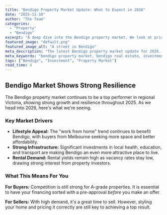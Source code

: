 ```yaml
---
title: "Bendigo Property Market Update: What to Expect in 2026"
date: "2025-11-10"
author: "The Team"
categories: 
  - "Property"
  - "Bendigo"
excerpt: "A deep dive into the Bendigo property market. We look at price trends, supply, and what it means for buyers and sellers in 2026."
featured_image: "default.png"
featured_image_alt: "A street in Bendigo"
meta_description: "The latest Bendigo property market update for 2026. See price forecasts, suburb trends, and opportunities for investors and home buyers."
meta_keywords: "bendigo property market, bendigo real estate, investment, bendigo"
tags: ["Bendigo", "Investment", "Property Market"]
read_time: 4
---
```


## Bendigo Market Shows Strong Resilience

The Bendigo property market continues to be a top performer in regional Victoria, showing strong growth and resilience throughout 2025. As we head into 2026, here's what we're seeing.

### Key Market Drivers

* **Lifestyle Appeal:** The "work from home" trend continues to benefit Bendigo, with buyers from Melbourne seeking more space and better affordability.
* **Strong Infrastructure:** Significant investments in local health, education, and transport are making Bendigo an even more attractive place to live.
* **Rental Demand:** Rental yields remain high as vacancy rates stay low, drawing strong interest from property investors.

### What This Means For You

**For Buyers:** Competition is still strong for A-grade properties. It is essential to have your financing sorted with a pre-approval *before* you make an offer.

**For Sellers:** With high demand, it's a great time to sell. However, styling your home and pricing it correctly are still key to achieving a top result.